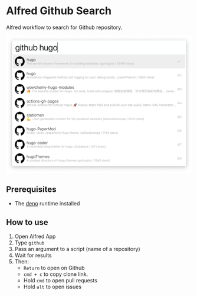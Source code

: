 # Alfred Github Search

Alfred workflow to search for Github repository.

![Alfred Github Search screenshot](screenshot.png)

## Prerequisites

- The [deno](https://deno.land) runtime installed

## How to use

1. Open Alfred App
2. Type `github`
3. Pass an argument to a script (name of a repository)
4. Wait for results
5. Then:
    - `Return` to open on Github
    - `cmd + c` to copy clone link.
    - Hold `cmd` to open pull requests
    - Hold `alt` to open issues
